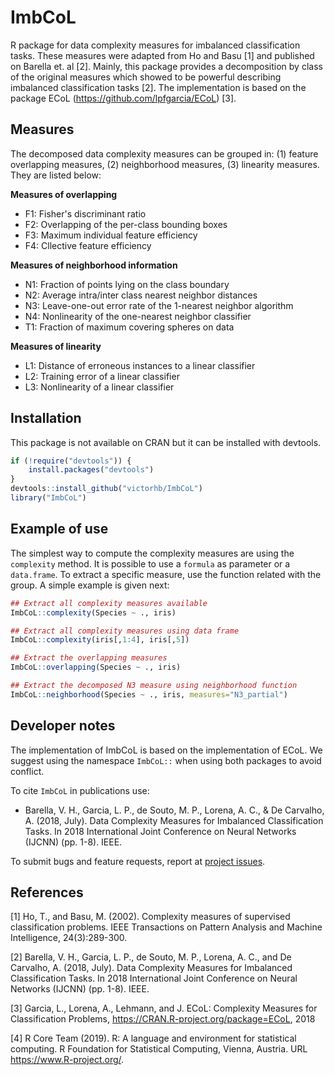 # ImbCoL
R package for data complexity measures for imbalanced classification tasks. These measures were adapted from Ho and Basu [1] and published on Barella et. al [2]. Mainly, this package provides a decomposition by class of the original measures which showed to be powerful describing imbalanced classification tasks [2]. The implementation is based on the package ECoL (https://github.com/lpfgarcia/ECoL) [3].

## Measures

The decomposed data complexity measures can be grouped in: (1) feature overlapping measures, (2) neighborhood measures, (3) linearity measures. They are listed below:

**Measures of overlapping** 

* F1: Fisher's discriminant ratio
* F2: Overlapping of the per-class bounding boxes
* F3: Maximum individual feature efficiency
* F4: Cllective feature efficiency

**Measures of neighborhood information** 

* N1: Fraction of points lying on the class boundary
* N2: Average intra/inter class nearest neighbor distances
* N3: Leave-one-out error rate of the 1-nearest neighbor algorithm
* N4: Nonlinearity of the one-nearest neighbor classifier
* T1: Fraction of maximum covering spheres on data

**Measures of linearity** 

* L1: Distance of erroneous instances to a linear classifier
* L2: Training error of a linear classifier
* L3: Nonlinearity of a linear classifier

## Installation

This package is not available on CRAN but it can be installed with devtools.

```r
if (!require("devtools")) {
    install.packages("devtools")
}
devtools::install_github("victorhb/ImbCoL")
library("ImbCoL")
```
## Example of use

The simplest way to compute the complexity measures are using the `complexity` method. It is possible to use a `formula` as parameter or a `data.frame`. To extract a specific measure, use the function related with the group. A simple example is given next:

```r
## Extract all complexity measures available
ImbCoL::complexity(Species ~ ., iris)

## Extract all complexity measures using data frame
ImbCoL::complexity(iris[,1:4], iris[,5])

## Extract the overlapping measures
ImbCoL::overlapping(Species ~ ., iris)

## Extract the decomposed N3 measure using neighborhood function
ImbCoL::neighborhood(Species ~ ., iris, measures="N3_partial")
```

## Developer notes

The implementation of ImbCoL is based on the implementation of ECoL. We suggest using the namespace `ImbCoL::` when using both packages to avoid conflict.

To cite `ImbCoL` in publications use: 

* Barella, V. H., Garcia, L. P., de Souto, M. P., Lorena, A. C., & De Carvalho, A. (2018, July). Data Complexity Measures for Imbalanced Classification Tasks. In 2018 International Joint Conference on Neural Networks (IJCNN) (pp. 1-8). IEEE.

To submit bugs and feature requests, report at [project issues](https://github.com/victorhb/ImbCoL/issues).

## References

[1] Ho, T., and Basu, M. (2002). Complexity measures of supervised classification problems. IEEE Transactions on Pattern Analysis and Machine Intelligence, 24(3):289-300.

[2] Barella, V. H., Garcia, L. P., de Souto, M. P., Lorena, A. C., and De Carvalho, A. (2018, July). Data Complexity Measures for Imbalanced Classification Tasks. In 2018 International Joint Conference on Neural Networks (IJCNN) (pp. 1-8). IEEE.

[3] Garcia, L., Lorena, A., Lehmann, and J.  ECoL:   Complexity   Measures   for   Classification   Problems,   https://CRAN.R-project.org/package=ECoL, 2018

[4] R Core Team (2019). R: A language and environment for statistical computing. R Foundation for Statistical Computing, Vienna, Austria. URL https://www.R-project.org/.
